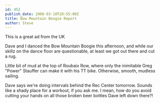 ```yaml
---
id: 452
publish_date: 2008-03-10T20:55:00Z
title: Bow Mountain Boogie Report
author: Steve
---
```

  
This is a great ad from the UK

Dave and I danced the Bow Mountain Boogie this afternoon, and while our skillz on the dance floor are questionable, at least we got out there and cut a rug.

Little bit of mud at the top of Roubaix Row, where only the inimitable Greg "Power" Stauffer can make it with his TT bike. Otherwise, smooth, mudless sailing.

Dave says we're doing intervals behind the Rec Center tomorrow. Sounds like a shady place for a workout, if you ask me. I mean, how do you avoid cutting your hands on all those broken beer bottles Dave left down there?!